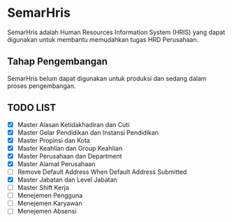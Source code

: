 # SemarHris

SemarHris adalah Human Resources Information System (HRIS) yang dapat digunakan untuk membantu memudahkan tugas HRD Perusahaan.

## Tahap Pengembangan

SemarHris belum dapat digunakan untuk produksi dan sedang dalam proses pengembangan.

## TODO LIST

- [X] Master Alasan Ketidakhadiran dan Cuti
- [X] Master Gelar Pendidikan dan Instansi Pendidikan
- [X] Master Propinsi dan Kota
- [X] Master Keahlian dan Group Keahlian
- [X] Master Perusahaan dan Department
- [X] Master Alamat Perusahaan
- [ ] Remove Default Address When Default Address Submitted
- [X] Master Jabatan dan Level Jabatan
- [ ] Master Shift Kerja
- [ ] Menejemen Pengguna
- [ ] Menejemen Karyawan
- [ ] Menejemen Absensi